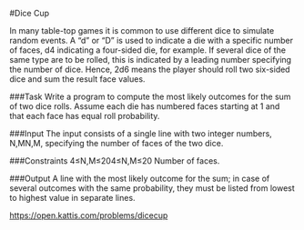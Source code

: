 #Dice Cup

In many table-top games it is common to use different dice to simulate random events. A “d” or “D” is used to indicate a die with a specific number of faces, d4 indicating a four-sided die, for example. If several dice of the same type are to be rolled, this is indicated by a leading number specifying the number of dice. Hence, 2d6 means the player should roll two six-sided dice and sum the result face values.

###Task
Write a program to compute the most likely outcomes for the sum of two dice rolls. Assume each die has numbered faces starting at 1 and that each face has equal roll probability.

###Input
The input consists of a single line with two integer numbers, N,MN,M, specifying the number of faces of the two dice.

###Constraints
4≤N,M≤204≤N,M≤20 Number of faces.

###Output
A line with the most likely outcome for the sum; in case of several outcomes with the same probability, they must be listed from lowest to highest value in separate lines.

https://open.kattis.com/problems/dicecup
